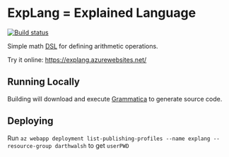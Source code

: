 # ExpLang = Explained Language

[![Build status](https://darthwalsh.visualstudio.com/ExpLang/_apis/build/status/ExpLang-Azure%20Web%20App%20for%20ASP.NET-CI)](https://darthwalsh.visualstudio.com/ExpLang/_build/latest?definitionId=3)

Simple math [DSL](https://en.wikipedia.org/wiki/Domain-specific_language) for defining arithmetic operations.

Try it online: https://explang.azurewebsites.net/

## Running Locally

Building will download and execute [Grammatica](https://github.com/cederberg/grammatica) to generate source code.

## Deploying

Run `az webapp deployment list-publishing-profiles --name explang --resource-group darthwalsh` to get `userPWD`
